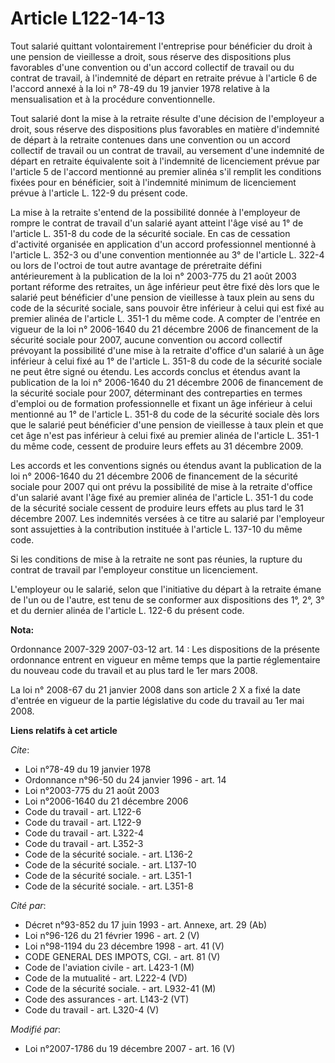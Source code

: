 # Article L122-14-13

Tout salarié quittant volontairement l'entreprise pour bénéficier du droit à une pension de vieillesse a droit, sous réserve
des dispositions plus favorables d'une convention ou d'un accord collectif de travail ou du contrat de travail, à l'indemnité
de départ en retraite prévue à l'article 6 de l'accord annexé à la loi n° 78-49 du 19 janvier 1978 relative à la
mensualisation et à la procédure conventionnelle.

Tout salarié dont la mise à la retraite résulte d'une décision de l'employeur a droit, sous réserve des dispositions plus
favorables en matière d'indemnité de départ à la retraite contenues dans une convention ou un accord collectif de travail ou
un contrat de travail, au versement d'une indemnité de départ en retraite équivalente soit à l'indemnité de licenciement
prévue par l'article 5 de l'accord mentionné au premier alinéa s'il remplit les conditions fixées pour en bénéficier, soit à
l'indemnité minimum de licenciement prévue à l'article L. 122-9 du présent code. 

La mise à la retraite s'entend de la possibilité donnée à l'employeur de rompre le contrat de travail d'un salarié ayant
atteint l'âge visé au 1° de l'article L. 351-8 du code de la sécurité sociale. En cas de cessation d'activité organisée en
application d'un accord professionnel mentionné à l'article L. 352-3 ou d'une convention mentionnée au 3° de l'article L.
322-4 ou lors de l'octroi de tout autre avantage de préretraite défini antérieurement à la publication de la loi n° 2003-775
du 21 août 2003 portant réforme des retraites, un âge inférieur peut être fixé dès lors que le salarié peut bénéficier d'une
pension de vieillesse à taux plein au sens du code de la sécurité sociale, sans pouvoir être inférieur à celui qui est fixé
au premier alinéa de l'article L. 351-1 du même code. A compter de l'entrée en vigueur de la loi n° 2006-1640 du 21 décembre
2006 de financement de la sécurité sociale pour 2007, aucune convention ou accord collectif prévoyant la possibilité d'une
mise à la retraite d'office d'un salarié à un âge inférieur à celui fixé au 1° de l'article L. 351-8 du code de la sécurité
sociale ne peut être signé ou étendu. Les accords conclus et étendus avant la publication de la loi n° 2006-1640 du 21
décembre 2006 de financement de la sécurité sociale pour 2007, déterminant des contreparties en termes d'emploi ou de
formation professionnelle et fixant un âge inférieur à celui mentionné au 1° de l'article L. 351-8 du code de la sécurité
sociale dès lors que le salarié peut bénéficier d'une pension de vieillesse à taux plein et que cet âge n'est pas inférieur à
celui fixé au premier alinéa de l'article L. 351-1 du même code, cessent de produire leurs effets au 31 décembre 2009.

Les accords et les conventions signés ou étendus avant la publication de la loi n° 2006-1640 du 21 décembre 2006 de
financement de la sécurité sociale pour 2007 qui ont prévu la possibilité de mise à la retraite d'office d'un salarié avant
l'âge fixé au premier alinéa de l'article L. 351-1 du code de la sécurité sociale cessent de produire leurs effets au plus
tard le 31 décembre 2007. Les indemnités versées à ce titre au salarié par l'employeur sont assujetties à la contribution
instituée à l'article L. 137-10 du même code.

Si les conditions de mise à la retraite ne sont pas réunies, la rupture du contrat de travail par l'employeur constitue un
licenciement.

L'employeur ou le salarié, selon que l'initiative du départ à la retraite émane de l'un ou de l'autre, est tenu de se
conformer aux dispositions des 1°, 2°, 3° et du dernier alinéa de l'article L. 122-6 du présent code.

**Nota:**

Ordonnance 2007-329 2007-03-12 art. 14 : Les dispositions de la présente ordonnance entrent en vigueur en même temps que la
partie réglementaire du nouveau code du travail et au plus tard le 1er mars 2008.

La loi n° 2008-67 du 21 janvier 2008 dans son article 2 X a fixé la date d'entrée en vigueur de la partie législative du code
du travail au 1er mai 2008.

**Liens relatifs à cet article**

_Cite_:

  - Loi n°78-49 du 19 janvier 1978
  - Ordonnance n°96-50 du 24 janvier 1996 - art. 14
  - Loi n°2003-775 du 21 août 2003
  - Loi n°2006-1640 du 21 décembre 2006
  - Code du travail - art. L122-6
  - Code du travail - art. L122-9
  - Code du travail - art. L322-4
  - Code du travail - art. L352-3
  - Code de la sécurité sociale. - art. L136-2
  - Code de la sécurité sociale. - art. L137-10
  - Code de la sécurité sociale. - art. L351-1
  - Code de la sécurité sociale. - art. L351-8

_Cité par_:

  - Décret n°93-852 du 17 juin 1993 - art. Annexe, art. 29 (Ab)
  - Loi n°96-126 du 21 février 1996 - art. 2 (V)
  - Loi n°98-1194 du 23 décembre 1998 - art. 41 (V)
  - CODE GENERAL DES IMPOTS, CGI. - art. 81 (V)
  - Code de l'aviation civile - art. L423-1 (M)
  - Code de la mutualité - art. L222-4 (VD)
  - Code de la sécurité sociale. - art. L932-41 (M)
  - Code des assurances - art. L143-2 (VT)
  - Code du travail - art. L320-4 (V)

_Modifié par_:

  - Loi n°2007-1786 du 19 décembre 2007 - art. 16 (V)
